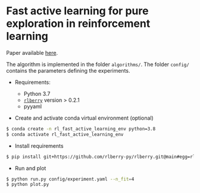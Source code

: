 # Fast active learning for pure exploration in reinforcement learning

Paper available [here](https://arxiv.org/abs/2007.13442).

The algorithm is implemented in the folder `algorithms/`. The folder `config/` contains the parameters defining the experiments.

* Requirements:
    * Python 3.7
    * [`rlberry`](https://github.com/rlberry-py/rlberry) version > 0.2.1
    * pyyaml

* Create and activate conda virtual environment (optional)

```bash
$ conda create -n rl_fast_active_learning_env python=3.8
$ conda activate rl_fast_active_learning_env
```

* Install requirements

```bash
$ pip install git+https://github.com/rlberry-py/rlberry.git@main#egg=rlberry[default]
```

* Run and plot

```bash
$ python run.py config/experiment.yaml --n_fit=4
$ python plot.py
```
